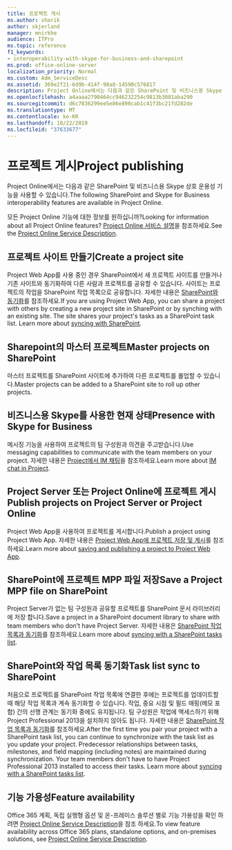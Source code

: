 ```yaml
---
title: 프로젝트 게시
ms.author: sharik
author: skjerland
manager: mnirkhe
audience: ITPro
ms.topic: reference
f1_keywords:
- interoperability-with-skype-for-business-and-sharepoint
ms.prod: office-online-server
localization_priority: Normal
ms.custom: Adm_ServiceDesc
ms.assetid: 369e2f21-6d9b-414f-98a8-14590c576817
description: Project Online에서는 다음과 같은 SharePoint 및 비즈니스용 Skype 상호 운용성 기능을 사용할 수 있습니다.
ms.openlocfilehash: a4aaaa2790464cc946232254c9813b3081aba290
ms.sourcegitcommit: d6c7836299ee5e86e890cab1c41f3bc21fd282de
ms.translationtype: MT
ms.contentlocale: ko-KR
ms.lasthandoff: 10/22/2019
ms.locfileid: "37633677"
---
```

# <a name="project-publishing"></a><span data-ttu-id="5b99a-103">프로젝트 게시</span><span class="sxs-lookup"><span data-stu-id="5b99a-103">Project publishing</span></span>

<span data-ttu-id="5b99a-104">Project Online에서는 다음과 같은 SharePoint 및 비즈니스용 Skype 상호 운용성 기능을 사용할 수 있습니다.</span><span class="sxs-lookup"><span data-stu-id="5b99a-104">The following SharePoint and Skype for Business interoperability features are available in Project Online.</span></span>
  
<span data-ttu-id="5b99a-105">모든 Project Online 기능에 대한 정보를 원하십니까?</span><span class="sxs-lookup"><span data-stu-id="5b99a-105">Looking for information about all Project Online features?</span></span> <span data-ttu-id="5b99a-106">[Project Online 서비스 설명](project-online-service-description.md)을 참조하세요.</span><span class="sxs-lookup"><span data-stu-id="5b99a-106">See the [Project Online Service Description](project-online-service-description.md).</span></span>
  
## <a name="create-a-project-site"></a><span data-ttu-id="5b99a-107">프로젝트 사이트 만들기</span><span class="sxs-lookup"><span data-stu-id="5b99a-107">Create a project site</span></span>

<span data-ttu-id="5b99a-p102">Project Web App를 사용 중인 경우 SharePoint에서 새 프로젝트 사이트를 만들거나 기존 사이트와 동기화하여 다른 사람과 프로젝트를 공유할 수 있습니다. 사이트는 프로젝트의 작업을 SharePoint 작업 목록으로 공유합니다. 자세한 내용은 [SharePoint와 동기화](https://go.microsoft.com/fwlink/p/?LinkId=271352)를 참조하세요.</span><span class="sxs-lookup"><span data-stu-id="5b99a-p102">If you are using Project Web App, you can share a project with others by creating a new project site in SharePoint or by synching with an existing site. The site shares your project's tasks as a SharePoint task list. Learn more about [syncing with SharePoint](https://go.microsoft.com/fwlink/p/?LinkId=271352).</span></span>
  
## <a name="master-projects-on-sharepoint"></a><span data-ttu-id="5b99a-111">Sharepoint의 마스터 프로젝트</span><span class="sxs-lookup"><span data-stu-id="5b99a-111">Master projects on SharePoint</span></span>

<span data-ttu-id="5b99a-112">마스터 프로젝트를 SharePoint 사이트에 추가하여 다른 프로젝트를 롤업할 수 있습니다.</span><span class="sxs-lookup"><span data-stu-id="5b99a-112">Master projects can be added to a SharePoint site to roll up other projects.</span></span> 
  
## <a name="presence-with-skype-for-business"></a><span data-ttu-id="5b99a-113">비즈니스용 Skype를 사용한 현재 상태</span><span class="sxs-lookup"><span data-stu-id="5b99a-113">Presence with Skype for Business</span></span>

<span data-ttu-id="5b99a-114">메시징 기능을 사용하여 프로젝트의 팀 구성원과 의견을 주고받습니다.</span><span class="sxs-lookup"><span data-stu-id="5b99a-114">Use messaging capabilities to communicate with the team members on your project.</span></span> <span data-ttu-id="5b99a-115">자세한 내용은 [Project에서 IM 채팅](https://go.microsoft.com/fwlink/p/?LinkId=271351)을 참조하세요.</span><span class="sxs-lookup"><span data-stu-id="5b99a-115">Learn more about [IM chat in Project](https://go.microsoft.com/fwlink/p/?LinkId=271351).</span></span>
  
## <a name="publish-projects-on-project-server-or-project-online"></a><span data-ttu-id="5b99a-116">Project Server 또는 Project Online에 프로젝트 게시</span><span class="sxs-lookup"><span data-stu-id="5b99a-116">Publish projects on Project Server or Project Online</span></span>

<span data-ttu-id="5b99a-117">Project Web App을 사용하여 프로젝트를 게시합니다.</span><span class="sxs-lookup"><span data-stu-id="5b99a-117">Publish a project using Project Web App.</span></span> <span data-ttu-id="5b99a-118">자세한 내용은 [Project Web App에 프로젝트 저장 및 게시](https://go.microsoft.com/fwlink/p/?LinkId=271354)를 참조하세요.</span><span class="sxs-lookup"><span data-stu-id="5b99a-118">Learn more about [saving and publishing a project to Project Web App](https://go.microsoft.com/fwlink/p/?LinkId=271354).</span></span>
  
## <a name="save-a-project-mpp-file-on-sharepoint"></a><span data-ttu-id="5b99a-119">SharePoint에 프로젝트 MPP 파일 저장</span><span class="sxs-lookup"><span data-stu-id="5b99a-119">Save a Project MPP file on SharePoint</span></span>

<span data-ttu-id="5b99a-120">Project Server가 없는 팀 구성원과 공유할 프로젝트를 SharePoint 문서 라이브러리에 저장 합니다.</span><span class="sxs-lookup"><span data-stu-id="5b99a-120">Save a project in a SharePoint document library to share with team members who don't have Project Server.</span></span> <span data-ttu-id="5b99a-121">자세한 내용은 [SharePoint 작업 목록과 동기화](https://go.microsoft.com/fwlink/p/?LinkId=271353)를 참조하세요.</span><span class="sxs-lookup"><span data-stu-id="5b99a-121">Learn more about [syncing with a SharePoint tasks list](https://go.microsoft.com/fwlink/p/?LinkId=271353).</span></span>
  
## <a name="task-list-sync-to-sharepoint"></a><span data-ttu-id="5b99a-122">SharePoint와 작업 목록 동기화</span><span class="sxs-lookup"><span data-stu-id="5b99a-122">Task list sync to SharePoint</span></span>

<span data-ttu-id="5b99a-p106">처음으로 프로젝트를 SharePoint 작업 목록에 연결한 후에는 프로젝트를 업데이트할 때 해당 작업 목록과 계속 동기화할 수 있습니다. 작업, 중요 시점 및 필드 매핑(메모 포함) 간의 선행 관계는 동기화 중에도 유지됩니다. 팀 구성원은 작업에 액세스하기 위해 Project Professional 2013을 설치하지 않아도 됩니다. 자세한 내용은 [SharePoint 작업 목록과 동기화](https://go.microsoft.com/fwlink/p/?LinkId=271353)를 참조하세요.</span><span class="sxs-lookup"><span data-stu-id="5b99a-p106">After the first time you pair your project with a SharePoint task list, you can continue to synchronize with the task list as you update your project. Predecessor relationships between tasks, milestones, and field mapping (including notes) are maintained during synchronization. Your team members don't have to have Project Professional 2013 installed to access their tasks. Learn more about [syncing with a SharePoint tasks list](https://go.microsoft.com/fwlink/p/?LinkId=271353).</span></span>
  
## <a name="feature-availability"></a><span data-ttu-id="5b99a-127">기능 가용성</span><span class="sxs-lookup"><span data-stu-id="5b99a-127">Feature availability</span></span>

<span data-ttu-id="5b99a-128">Office 365 계획, 독립 실행형 옵션 및 온-프레미스 솔루션 별로 기능 가용성을 확인 하려면 [Project Online Service Description](project-online-service-description.md)을 참조 하세요.</span><span class="sxs-lookup"><span data-stu-id="5b99a-128">To view feature availability across Office 365 plans, standalone options, and on-premises solutions, see [Project Online Service Description](project-online-service-description.md).</span></span>
  

